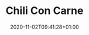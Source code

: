 ---
layout: recipe
date: 2020-11-02T09:41:28+01:00
title:  "Chili Con Carne" # The title of your awesome recipe
image: awesome-recipe-image.jpg # Name of image in recipe bundle
imagecredit: https://placekitten.com/600/800 # URL to image source page, website, or creator
YouTubeID:  # The F2SYDXV1W1w part of https://www.youtube.com/watch?v=F2SYDXV1W1w
authorName: # Name of the recipe/article author
authorURL: # URL of their home website
sourceName: # Name of the source website
sourceURL: # Actual URL of the recipe itself
category: aftensmad
cuisine: Mexicansk
tags: 
  - Ris
  - Tomatsauce
  - Kødsauce
yield: 4
prepTime: 30
cookTime: 20

ingredients:
- 2 ds. Tomatsauce (Dolmio el. lign.)
- 2 stk. Løg
- 1 stk. Rød Peber
- 400 g Oksekød
- 1 spsk. Tomatpuré
- 1 tsk. Spidskommen
- 1 ds. Kidneybønner
- Salt
- Peber

directions:
- Hak løg og sæt det til side
- Hak rød peber
- Svits Løg i en gryde
- Tilsæt Oksekød og steg det
- Tilsæt Tomatsauce og puré
- Tilsæt Salt og Peber
- Lad det simre 5 minutter
- Tilsæt Rød Peber
- Lad det simre 5 minutter
- Smag til med Spidskommen, evt. Chili og andre krydderier
- Tilsæt Kidneybønner
---